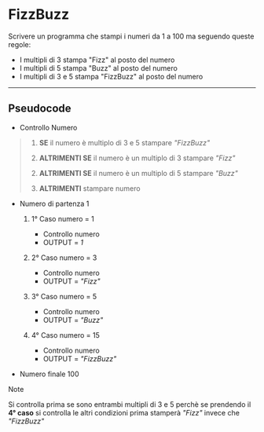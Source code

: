 # FizzBuzz

Scrivere un programma che stampi i numeri da 1 a 100 ma seguendo queste regole:

-   I multipli di 3 stampa "Fizz" al posto del numero
-   I multipli di 5 stampa "Buzz" al posto del numero
-   I multipli di 3 e 5 stampa "FizzBuzz" al posto del numero

---

## Pseudocode

-   Controllo Numero

> 1. **SE** il numero è multiplo di 3 e 5 stampare _"FizzBuzz"_
>
> 2) **ALTRIMENTI SE** il numero è un multiplo di 3 stampare _"Fizz"_
>
> 2. **ALTRIMENTI SE** il numero è un multiplo di 5 stampare _"Buzz"_
>
> 3. **ALTRIMENTI** stampare numero

-   Numero di partenza 1

    1.  1° Caso numero = 1

        -   Controllo numero
        -   OUTPUT = _1_

    2.  2° Caso numero = 3

        -   Controllo numero
        -   OUTPUT = _"Fizz"_

    3.  3° Caso numero = 5

        -   Controllo numero
        -   OUTPUT = _"Buzz"_

    4.  4° Caso numero = 15

        -   Controllo numero
        -   OUTPUT = _"FizzBuzz"_

-   Numero finale 100

> [!NOTE]
> Si controlla prima se sono entrambi multipli di 3 e 5 perchè se prendendo il **4° caso** si controlla le altri condizioni prima stamperà _"Fizz"_ invece che _"FizzBuzz"_
